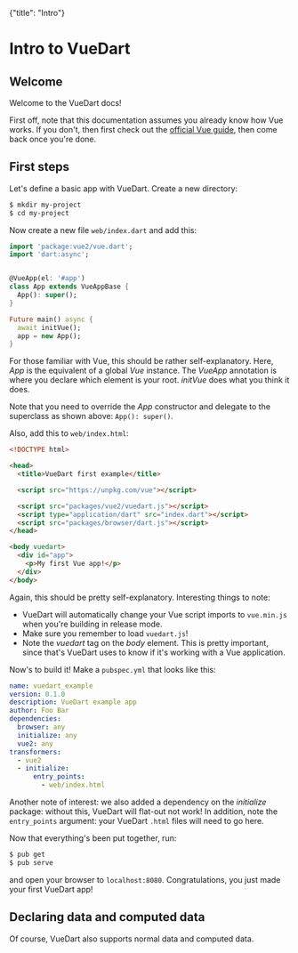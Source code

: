 {"title": "Intro"}

# Intro to VueDart

<div id="welcome"></div>

## Welcome

Welcome to the VueDart docs!

First off, note that this documentation assumes you already know how Vue works. If you
don't, then first check out the [official Vue guide](https://vuejs.org/v2/guide/), then
come back once you're done.

<div id="first-steps"></div>

## First steps

Let's define a basic app with VueDart. Create a new directory:

```bash
$ mkdir my-project
$ cd my-project
```

Now create a new file `web/index.dart` and add this:

```dart
import 'package:vue2/vue.dart';
import 'dart:async';


@VueApp(el: '#app')
class App extends VueAppBase {
  App(): super();
}

Future main() async {
  await initVue();
  app = new App();
}
```

For those familiar with Vue, this should be rather self-explanatory. Here, *App* is the
equivalent of a global *Vue* instance. The *VueApp* annotation is where you declare which
element is your root. *initVue* does what you think it does.

Note that you need to override the *App* constructor and delegate to the superclass as
shown above: `App(): super()`.

Also, add this to `web/index.html`:

```html
<!DOCTYPE html>

<head>
  <title>VueDart first example</title>

  <script src="https://unpkg.com/vue"></script>

  <script src="packages/vue2/vuedart.js"></script>
  <script type="application/dart" src="index.dart"></script>
  <script src="packages/browser/dart.js"></script>
</head>

<body vuedart>
  <div id="app">
    <p>My first Vue app!</p>
  </div>
</body>
```

Again, this should be pretty self-explanatory. Interesting things to note:

- VueDart will automatically change your Vue script imports to `vue.min.js` when you're
  building in release mode.
- Make sure you remember to load `vuedart.js`!
- Note the *vuedart* tag on the *body* element. This is pretty important, since that's
  VueDart uses to know if it's working with a Vue application.

Now's to build it! Make a `pubspec.yml` that looks like this:

```yaml
name: vuedart_example
version: 0.1.0
description: VueDart example app
author: Foo Bar
dependencies:
  browser: any
  initialize: any
  vue2: any
transformers:
  - vue2
  - initialize:
      entry_points:
        - web/index.html
```

Another note of interest: we also added a dependency on the *initialize* package: without
this, VueDart will flat-out not work! In addition, note the `entry_points` argument: your
VueDart `.html` files will need to go here.

Now that everything's been put together, run:

```bash
$ pub get
$ pub serve
```

and open your browser to `localhost:8080`. Congratulations, you just made your first
VueDart app!

<div id="data"></div>

## Declaring data and computed data

Of course, VueDart also supports normal data and computed data.
